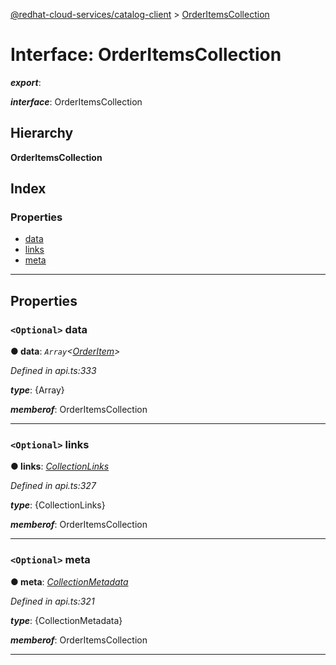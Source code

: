 [@redhat-cloud-services/catalog-client](../README.md) > [OrderItemsCollection](../interfaces/orderitemscollection.md)

# Interface: OrderItemsCollection

*__export__*: 

*__interface__*: OrderItemsCollection

## Hierarchy

**OrderItemsCollection**

## Index

### Properties

* [data](orderitemscollection.md#data)
* [links](orderitemscollection.md#links)
* [meta](orderitemscollection.md#meta)

---

## Properties

<a id="data"></a>

### `<Optional>` data

**● data**: *`Array`<[OrderItem](../modules/orderitem.md)>*

*Defined in api.ts:333*

*__type__*: {Array}

*__memberof__*: OrderItemsCollection

___
<a id="links"></a>

### `<Optional>` links

**● links**: *[CollectionLinks](collectionlinks.md)*

*Defined in api.ts:327*

*__type__*: {CollectionLinks}

*__memberof__*: OrderItemsCollection

___
<a id="meta"></a>

### `<Optional>` meta

**● meta**: *[CollectionMetadata](collectionmetadata.md)*

*Defined in api.ts:321*

*__type__*: {CollectionMetadata}

*__memberof__*: OrderItemsCollection

___

